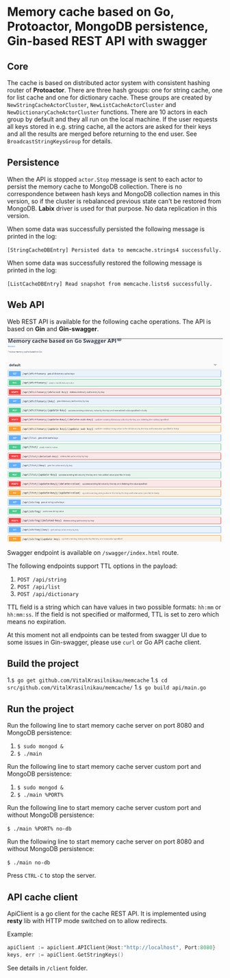 # Memory cache based on Go, Protoactor, MongoDB persistence, Gin-based REST API with swagger

## Core

The cache is based on distributed actor system with consistent hashing router of **Protoactor**. There are three hash groups: one for string cache, one for list cache and one for dictionary cache. These groups are created by `NewStringCacheActorCluster`, `NewListCacheActorCluster` and `NewDictionaryCacheActorCluster` functions. There are 10 actors in each group by default and they all run on the local machine. If the user requests all keys stored in e.g. string cache, all the actors are asked for their keys and all the results are merged before returning to the end user. See `BroadcastStringKeysGroup` for details.

## Persistence

When the API is stopped `actor.Stop` message is sent to each actor to persist the memory cache to MongoDB collection. There is no correspondence between hash keys and MongoDB collection names in this version, so if the cluster is rebalanced previous state can't be restored from MongoDB. **Labix** driver is used for that purpose. No data replication in this version.

When some data was successfully persisted the following message is printed in the log:

`[StringCacheDBEntry] Persisted data to memcache.strings4 successfully.`

When some data was successfully restored the following message is printed in the log:

`[ListCacheDBEntry] Read snapshot from memcache.lists6 successfully.`

## Web API

Web REST API is available for the following cache operations. The API is based on **Gin** and **Gin-swagger**.

![swagger](https://raw.githubusercontent.com/VitalKrasilnikau/memcache/master/swagger.png)

Swagger endpoint is available on `/swagger/index.html` route.

The following endpoints support TTL options in the payload:

1. `POST /api/string`
1. `POST /api/list`
1. `POST /api/dictionary`

TTL field is a string which can have values in two possible formats: `hh:mm` or `hh:mm:ss`. If the field is not specified or malformed, TTL is set to zero which means no expiration.

At this moment not all endpoints can be tested from swagger UI due to some issues in Gin-swagger, please use `curl` or Go API cache client.

## Build the project
1.`$ go get github.com/VitalKrasilnikau/memcache`
1.`$ cd src/github.com/VitalKrasilnikau/memcache/`
1.`$ go build api/main.go`

## Run the project

Run the following line to start memory cache server on port 8080 and MongoDB persistence:

1. `$ sudo mongod &`
1. `$ ./main`

Run the following line to start memory cache server custom port and MongoDB persistence:

1. `$ sudo mongod &`
1. `$ ./main %PORT%`

Run the following line to start memory cache server custom port and without MongoDB persistence:

`$ ./main %PORT% no-db`

Run the following line to start memory cache server on port 8080 and without MongoDB persistence:

`$ ./main no-db`

Press `CTRL-C` to stop the server.

## API cache client

ApiClient is a go client for the cache REST API. It is implemented using **resty** lib with HTTP mode switched on to allow redirects.

Example:

```go
apiClient := apiclient.APIClient{Host:"http://localhost", Port:8080}
keys, err := apiClient.GetStringKeys()
```

See details in `/client` folder.
